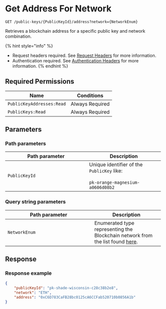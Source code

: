 # Get Address For Network

`GET /public-keys/{PublicKeyId}/address?network={NetworkEnum}`

Retrieves a blockchain address for a specific public key and network combination.&#x20;

{% hint style="info" %}
* Request headers required. See [Request Headers](../../../getting-started/request-headers.md) for more information.
* Authentication required. See [Authentication Headers](../../../getting-started/request-headers.md#authentication-headers) for more information.
{% endhint %}

## Required Permissions

| Name                           | Conditions      |
| ------------------------------ | --------------- |
| `PublicKeyAddresses:Read`      | Always Required |
| `PublicKeys:Read`              | Always Required |

## Parameters <a href="#parameters.1" id="parameters.1"></a>

### Path parameters <a href="#path-parameters" id="path-parameters"></a>

<table><thead><tr><th width="248">Path parameter</th><th>Description</th></tr></thead><tbody><tr><td><code>PublicKeyId</code></td><td>Unique identifier of the <code>PublicKey</code> like:<br><br><code>pk-orange-magnesium-a0606d08b2</code></td></tr></tbody></table>

### Query string parameters <a href="#request-example.1" id="request-example.1"></a>

<table><thead><tr><th width="265">Path parameter</th><th>Description</th></tr></thead><tbody><tr><td><code>NetworkEnum</code></td><td>Enumerated type representing the Blockchain network from the list found <a href="https://dfns.gitbook.io/dfns-docs/api-docs/dfns-api-enumerated-types#network">here</a>. </td></tr></tbody></table>

## Response <a href="#response" id="response"></a>

### Response example <a href="#response-example" id="response-example"></a>

```json
{
    "publicKeyId": "pk-shade-wisconsin-c28c38b2e8",
    "network": "ETH",
    "address": "0xC6D783CaFB28bc0125cA6CCFab520710b0856A1b"
}
```
